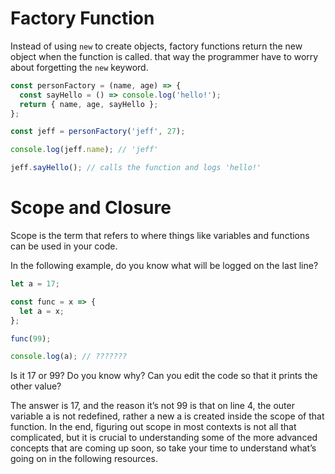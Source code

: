 # Factory Function

Instead of using `new` to create objects, factory functions return the new object when the function is called. that way the programmer have to worry about forgetting the `new` keyword.

```js
const personFactory = (name, age) => {
  const sayHello = () => console.log('hello!');
  return { name, age, sayHello };
};

const jeff = personFactory('jeff', 27);

console.log(jeff.name); // 'jeff'

jeff.sayHello(); // calls the function and logs 'hello!'
```

# Scope and Closure

Scope is the term that refers to where things like variables and functions can be used in your code.  

In the following example, do you know what will be logged on the last line?
```js
let a = 17;

const func = x => {
  let a = x;
};

func(99);

console.log(a); // ???????
```
Is it 17 or 99? Do you know why? Can you edit the code so that it prints the other value?

The answer is 17, and the reason it’s not 99 is that on line 4, the outer variable a is not redefined, rather a new a is created inside the scope of that function. In the end, figuring out scope in most contexts is not all that complicated, but it is crucial to understanding some of the more advanced concepts that are coming up soon, so take your time to understand what’s going on in the following resources.


